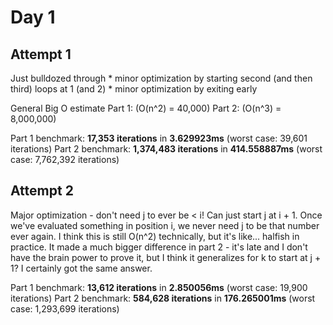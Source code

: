 # Day 1
## Attempt 1
Just bulldozed through 
	* minor optimization by starting second (and then third) loops at 1 (and 2)
	* minor optimization by exiting early

General Big O estimate
Part 1: (O(n^2) = 40,000)
Part 2: (O(n^3) = 8,000,000)

Part 1 benchmark: **17,353 iterations** in **3.629923ms** (worst case: 39,601 iterations)
Part 2 benchmark: **1,374,483 iterations** in **414.558887ms** (worst case: 7,762,392 iterations)

## Attempt 2
Major optimization - don't need j to ever be < i! Can just start j at i + 1. Once we've evaluated something in position i, we never need j to be that number ever again. I think this is still O(n^2) technically, but it's like... halfish in practice. It made a much bigger difference in part 2 - it's late and I don't have the brain power to prove it, but I think it generalizes for k to start at j + 1? I certainly got the same answer. 

Part 1 benchmark: **13,612 iterations** in **2.850056ms** (worst case: 19,900 iterations)
Part 2 benchmark: **584,628 iterations** in **176.265001ms** (worst case: 1,293,699 iterations)



